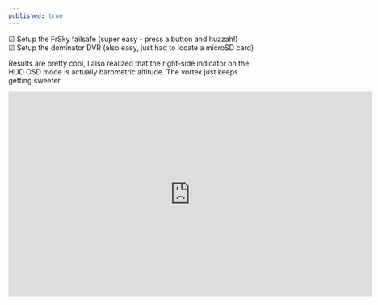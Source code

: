 ```yaml
---
published: true
---
```




☑ Setup the FrSky failsafe (super easy - press a button and huzzah!)  
☑ Setup the dominator DVR (also easy, just had to locate a microSD card)

Results are pretty cool, I also realized that the right-side indicator on the HUD OSD mode is actually barometric altitude. The vortex just keeps getting sweeter.


<iframe width="720" height="405" src="https://www.youtube.com/embed/W_bjnXNjHYg" frameborder="0" allowfullscreen></iframe>
